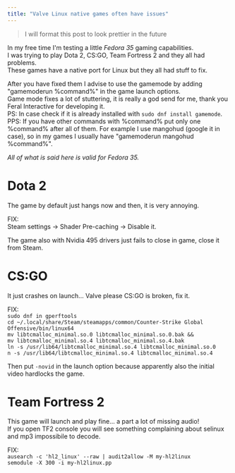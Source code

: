 ```yaml
---
title: "Valve Linux native games often have issues" 
---
```


> I will format this post to look prettier in the future  

In my free time I'm testing a little *Fedora 35* gaming capabilities.  
I was trying to play Dota 2, CS:GO, Team Fortress 2 and they all had problems.  
These games have a native port for Linux but they all had stuff to fix.  

After you have fixed them I advise to use the gamemode by adding "gamemoderun %command%" in the game launch options.  
Game mode fixes a lot of stuttering, it is really a god send for me, thank you Feral Interactive for developing it.  
PS: In case check if it is already installed with `sudo dnf install gamemode`.
PPS: If you have other commands with %command% put only one %command% after all of them.
For example I use mangohud (google it in case), so in my games I usually have "gamemoderun mangohud %command%".

*All of what is said here is valid for Fedora 35.*  

# Dota 2  

The game by default just hangs now and then, it is very annoying.  

FIX:  
Steam settings -> Shader Pre-caching -> Disable it.  

The game also with Nvidia 495 drivers just fails to close in game, close it from Steam.  

# CS:GO

It just crashes on launch... Valve please CS:GO is broken, fix it.  

FIX:  
`sudo dnf in gperftools`  
`cd ~/.local/share/Steam/steamapps/common/Counter-Strike Global Offensive/bin/linux64`  
`mv libtcmalloc_minimal.so.0 libtcmalloc_minimal.so.0.bak &&`  
`mv libtcmalloc_minimal.so.4 libtcmalloc_minimal.so.4.bak`  
`ln -s /usr/lib64/libtcmalloc_minimal.so.4 libtcmalloc_minimal.so.0`  
`n -s /usr/lib64/libtcmalloc_minimal.so.4 libtcmalloc_minimal.so.4`  

Then put `-novid` in the launch option because apparently also the initial video hardlocks the game.  

# Team Fortress 2

This game will launch and play fine... a part a lot of missing audio!  
If you open TF2 console you will see something complaining about selinux and mp3 impossibile to decode.

FIX:  
`ausearch -c 'hl2_linux' --raw | audit2allow -M my-hl2linux`  
`semodule -X 300 -i my-hl2linux.pp`  
